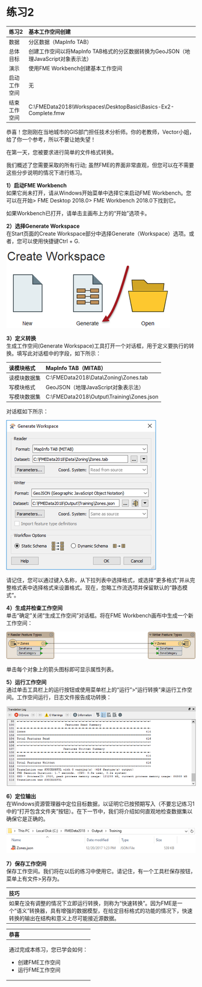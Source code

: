 # 练习2

|  练习2 |  基本工作空间创建 |
| :--- | :--- |
| 数据 | 分区数据（MapInfo TAB） |
| 总体目标 | 创建工作空间以将MapInfo TAB格式的分区数据转换为GeoJSON（地理JavaScript对象表示法） |
| 演示 | 使用FME Workbench创建基本工作空间 |
| 启动工作空间 | 无 |
| 结束工作空间 | C:\FMEData2018\Workspaces\DesktopBasic\Basics-Ex2-Complete.fmw |

恭喜！您刚刚在当地城市的GIS部门担任技术分析师。你的老教师，Vector小姐，给了你一个参考，所以不要让她失望！

在第一天，您被要求进行简单的文件格式转换。

我们概述了您需要采取的所有行动; 虽然FME的界面非常直观，但您可以在不需要这些分步说明的情况下进行练习。

**1）启动FME Workbench**  
如果它尚未打开，请从Windows开始菜单中选择它来启动FME Workbench。您可以在开始&gt; FME Desktop 2018.0&gt; FME Workbench 2018.0下找到它。

如果Workbench已打开，请单击主画布上方的“开始”选项卡。

  
**2）选择Generate Workspace**  
在Start页面的Create Workspace部分中选择Generate（Workspace）选项。或者，您可以使用快捷键Ctrl + G.

[![](../../.gitbook/assets/img1.015.gettingstarted%20%281%29.png)](https://github.com/safesoftware/FMETraining/blob/FME-Desktop-Data-Integration-2018/Integration3LabExercises/Images/Img1.015.GettingStarted.png)

  
**3）定义转换**  
 生成工作空间\(Generate Workspace\)工具打开一个对话框，用于定义要执行的转换。填写此对话框中的字段，如下所示：

| 读模块格式 | MapInfo TAB（MITAB） |
| :--- | :--- |
| 读模块数据集 | C:\FMEData2018\Data\Zoning\Zones.tab |
| 写模块格式 | GeoJSON（地理JavaScript对象表示法） |
| 写模块数据集 | C:\FMEData2018\Output\Training\Zones.json |

对话框如下所示：

[![](../../.gitbook/assets/img1.208.ex2.generateworkspacedialog.png)](https://github.com/safesoftware/FMETraining/blob/FME-Desktop-Data-Integration-2018/Integration3LabExercises/Images/Img1.208.Ex2.GenerateWorkspaceDialog.png)

请记住，您可以通过键入名称，从下拉列表中选择格式，或选择“更多格式”并从完整格式表中选择格式来设置格式。现在，忽略工作流选项并保留默认的“静态模式”。

  
**4）生成并检查工作空间**  
单击“确定”关闭“生成工作空间”对话框。将在FME Workbench画布中生成一个新工作空间：

[![](../../.gitbook/assets/img1.209.ex2.newworkspace.png)](https://github.com/safesoftware/FMETraining/blob/FME-Desktop-Data-Integration-2018/Integration3LabExercises/Images/Img1.209.Ex2.NewWorkspace.png)

单击每个对象上的箭头图标即可显示属性列表。

  
**5）运行工作空间**  
通过单击工具栏上的运行按钮或使用菜单栏上的“运行”&gt;“运行转换”来运行工作空间。工作空间运行，日志文件报告成功转换：

[![](../../.gitbook/assets/img1.210.ex2.logwindow.png)](https://github.com/safesoftware/FMETraining/blob/FME-Desktop-Data-Integration-2018/Integration3LabExercises/Images/Img1.210.Ex2.LogWindow.png)

  
**6）定位输出**  
在Windows资源管理器中定位目标数据，以证明它已按预期写入（不要忘记练习1中的“打开包含文件夹”按钮）。在下一节中，我们将介绍如何直观地检查数据集以确保它是正确的。

[![](../../.gitbook/assets/img1.211.ex2.jsoninexplorer.png)](https://github.com/safesoftware/FMETraining/blob/FME-Desktop-Data-Integration-2018/Integration3LabExercises/Images/Img1.211.Ex2.JSONInExplorer.png)

  
**7）保存工作空间**  
保存工作空间。我们将在以后的练习中使用它。请记住，有一个工具栏保存按钮，菜单上有文件&gt;另存为。

|  技巧 |
| :--- |
|  如果在没有调整的情况下立即运行转换，则称为“快速转换”。因为FME是一个“语义”转换器，具有增强的数据模型，在给定目标格式的功能的情况下，快速转换的输出在结构和意义上尽可能接近源数据。 |

<table>
  <thead>
    <tr>
      <th style="text-align:left">恭喜</th>
    </tr>
  </thead>
  <tbody>
    <tr>
      <td style="text-align:left">
        <p>通过完成本练习，您已学会如何：
          <br />
        </p>
        <ul>
          <li>创建FME工作空间</li>
          <li>运行FME工作空间</li>
        </ul>
      </td>
    </tr>
  </tbody>
</table>